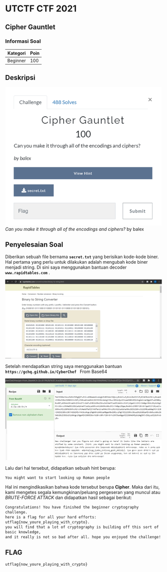 # UTCTF CTF 2021
## Cipher Gauntlet
### Informasi Soal

| Kategori | Poin |
|----------|------|
| Beginner | 100 |

## Deskripsi

![image](https://raw.githubusercontent.com/Herwindams24/writeup/main/UTCTF/Beginner/Cipher%20Gauntlet/Screenshot/Soal.png)\
*Can you make it through all of the encodings and ciphers?*
  by balex

## Penyelesaian Soal
Diberikan sebuah file bernama  **```secret.txt```**  yang berisikan kode-kode biner. 
Hal pertama yang perlu untuk dilakukan adalah mengubah kode biner menjadi string. Di sini saya menggunakan bantuan decoder **```www.rapidtables.com```** .

![image](https://raw.githubusercontent.com/Herwindams24/writeup/main/UTCTF/Beginner/Cipher%20Gauntlet/Screenshot/Binary%20to%20String.png)

Setelah mendapatkan string saya menggunakan bantuan **```https://gchq.github.io/CyberChef ```** From Base64

![image](https://raw.githubusercontent.com/Herwindams24/writeup/main/UTCTF/Beginner/Cipher%20Gauntlet/Screenshot/FromBase64.png)

Lalu dari hal tersebut, didapatkan sebuah hint berupa:
```
You might want to start looking up Roman people
```
Hal ini mengindikasikan bahwa kode tersebut berupa **Cipher**.
Maka dari itu, kami mengetes segala kemungkinan/peluang pergeseran yang muncul atau *BRUTE-FORCE ATTACK* dan didapatkan hasil sebagai berikut:

```
Congratulations! You have finished the beginner cryptography challenge. 
here is a flag for all your hard efforts: utflag{now_youre_playing_with_crypto}. 
you will find that a lot of cryptography is building off this sort of basic knowledge, 
and it really is not so bad after all. hope you enjoyed the challenge!
```

## FLAG
```
utflag{now_youre_playing_with_crypto}
```

